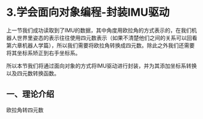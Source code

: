 # 3.学会面向对象编程-封装IMU驱动

上一节我们成功读取到了IMU的数据，其中角度用欧拉角的方式表示的，在我们机器人世界里姿态的表示往往使用四元数表示（如果不清楚他们之间的关系可以回看第六章机器人学篇），所以我们需要将欧拉角转换成四元数。除此之外我们还需要将其坐标系矫正到右手坐标系。

所以本节我们将通过面向对象的方式将IMU驱动进行封装，并为其添加坐标系转换以及四元数转换函数。

## 一、理论介绍

欧拉角转四元数
